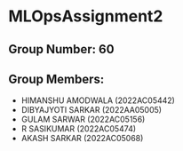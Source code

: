 # MLOpsAssignment2

## Group Number: 60
## Group Members:

- HIMANSHU AMODWALA (2022AC05442) 
- DIBYAJYOTI SARKAR (2022AA05005) 
- GULAM SARWAR (2022AC05156) 
- R SASIKUMAR (2022AC05474) 
- AKASH SARKAR (2022AC05068)
